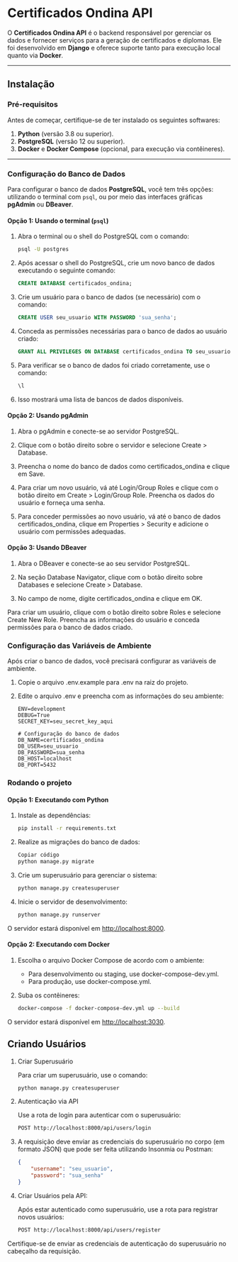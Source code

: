 # Certificados Ondina API  

O **Certificados Ondina API** é o backend responsável por gerenciar os dados e fornecer serviços para a geração de certificados e diplomas. Ele foi desenvolvido em **Django** e oferece suporte tanto para execução local quanto via **Docker**.  

---

## Instalação  

### Pré-requisitos  

Antes de começar, certifique-se de ter instalado os seguintes softwares:  

1. **Python** (versão 3.8 ou superior).  
2. **PostgreSQL** (versão 12 ou superior).  
3. **Docker** e **Docker Compose** (opcional, para execução via contêineres).  

---

### Configuração do Banco de Dados  

Para configurar o banco de dados **PostgreSQL**, você tem três opções: utilizando o terminal com `psql`, ou por meio das interfaces gráficas **pgAdmin** ou **DBeaver**.

#### **Opção 1: Usando o terminal (`psql`)**

1. Abra o terminal ou o shell do PostgreSQL com o comando:  

    ```bash
    psql -U postgres
    ```

2. Após acessar o shell do PostgreSQL, crie um novo banco de dados executando o seguinte comando:

    ```sql
    CREATE DATABASE certificados_ondina;
    ```

3. Crie um usuário para o banco de dados (se necessário) com o comando:

    ```sql
    CREATE USER seu_usuario WITH PASSWORD 'sua_senha';
    ```
  
4. Conceda as permissões necessárias para o banco de dados ao usuário criado:

    ```sql
    GRANT ALL PRIVILEGES ON DATABASE certificados_ondina TO seu_usuario;
    ```

5. Para verificar se o banco de dados foi criado corretamente, use o comando:

    ```sql
    \l
    ```

6. Isso mostrará uma lista de bancos de dados disponíveis.

#### **Opção 2: Usando pgAdmin**

1. Abra o pgAdmin e conecte-se ao servidor PostgreSQL.

2. Clique com o botão direito sobre o servidor e selecione Create > Database.

3. Preencha o nome do banco de dados como certificados_ondina e clique em Save.

4. Para criar um novo usuário, vá até Login/Group Roles e clique com o botão direito em Create > Login/Group Role. Preencha os dados do usuário e forneça uma senha.

5. Para conceder permissões ao novo usuário, vá até o banco de dados certificados_ondina, clique em Properties > Security e adicione o usuário com permissões adequadas.

#### **Opção 3: Usando DBeaver**

1. Abra o DBeaver e conecte-se ao seu servidor PostgreSQL.

2. Na seção Database Navigator, clique com o botão direito sobre Databases e selecione Create > Database.

3. No campo de nome, digite certificados_ondina e clique em OK.

Para criar um usuário, clique com o botão direito sobre Roles e selecione Create New Role. Preencha as informações do usuário e conceda permissões para o banco de dados criado.

### Configuração das Variáveis de Ambiente

Após criar o banco de dados, você precisará configurar as variáveis de ambiente.

1. Copie o arquivo .env.example para .env na raiz do projeto.
2. Edite o arquivo .env e preencha com as informações do seu ambiente:

    ```env
    ENV=development
    DEBUG=True
    SECRET_KEY=seu_secret_key_aqui

    # Configuração do banco de dados
    DB_NAME=certificados_ondina
    DB_USER=seu_usuario
    DB_PASSWORD=sua_senha
    DB_HOST=localhost
    DB_PORT=5432
    ```

### Rodando o projeto

#### Opção 1: Executando com Python

1. Instale as dependências:

    ```bash
    pip install -r requirements.txt
    ```

2. Realize as migrações do banco de dados:

    ```bash
    Copiar código
    python manage.py migrate
    ```

3. Crie um superusuário para gerenciar o sistema:

    ```bash
    python manage.py createsuperuser
    ```

4. Inicie o servidor de desenvolvimento:

    ```bash
    python manage.py runserver
    ```

O servidor estará disponível em <http://localhost:8000>.

#### **Opção 2: Executando com Docker**

1. Escolha o arquivo Docker Compose de acordo com o ambiente:

   - Para desenvolvimento ou staging, use docker-compose-dev.yml.
   - Para produção, use docker-compose.yml.

2. Suba os contêineres:

    ```bash
    docker-compose -f docker-compose-dev.yml up --build
    ```

O servidor estará disponível em <http://localhost:3030>.

## Criando Usuários

1. Criar Superusuário

    Para criar um superusuário, use o comando:

    ```bash
    python manage.py createsuperuser
    ```

2. Autenticação via API

    Use a rota de login para autenticar com o superusuário:

    ```bash
    POST http://localhost:8000/api/users/login
    ```

3. A requisição deve enviar as credenciais do superusuário no corpo (em formato JSON) que pode ser feita utilizando Insonmia ou Postman:

    ```json
    {
        "username": "seu_usuario",
        "password": "sua_senha"
    }
    ```

4. Criar Usuários pela API:

    Após estar autenticado como superusuário, use a rota para registrar novos usuários:

    ```bash
    POST http://localhost:8000/api/users/register
    ```

Certifique-se de enviar as credenciais de autenticação do superusuário no cabeçalho da requisição.
